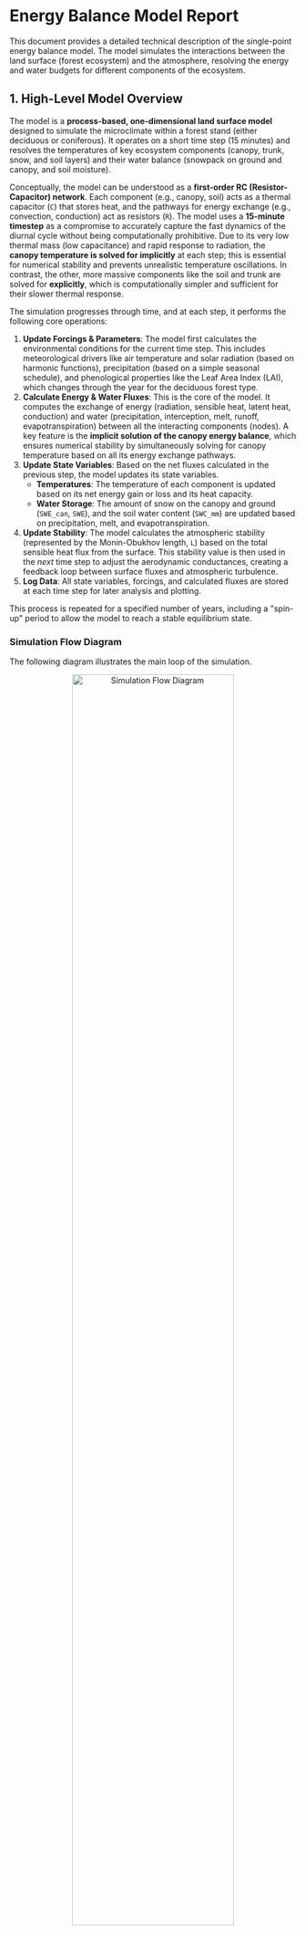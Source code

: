 # Energy Balance Model Report

This document provides a detailed technical description of the single-point energy balance model. The model simulates the interactions between the land surface (forest ecosystem) and the atmosphere, resolving the energy and water budgets for different components of the ecosystem.

## 1. High-Level Model Overview

The model is a **process-based, one-dimensional land surface model** designed to simulate the microclimate within a forest stand (either deciduous or coniferous). It operates on a short time step (15 minutes) and resolves the temperatures of key ecosystem components (canopy, trunk, snow, and soil layers) and their water balance (snowpack on ground and canopy, and soil moisture).

Conceptually, the model can be understood as a **first-order RC (Resistor-Capacitor) network**. Each component (e.g., canopy, soil) acts as a thermal capacitor (`C`) that stores heat, and the pathways for energy exchange (e.g., convection, conduction) act as resistors (`R`). The model uses a **15-minute timestep** as a compromise to accurately capture the fast dynamics of the diurnal cycle without being computationally prohibitive. Due to its very low thermal mass (low capacitance) and rapid response to radiation, the **canopy temperature is solved for implicitly** at each step; this is essential for numerical stability and prevents unrealistic temperature oscillations. In contrast, the other, more massive components like the soil and trunk are solved for **explicitly**, which is computationally simpler and sufficient for their slower thermal response.

The simulation progresses through time, and at each step, it performs the following core operations:

1.  **Update Forcings & Parameters**: The model first calculates the environmental conditions for the current time step. This includes meteorological drivers like air temperature and solar radiation (based on harmonic functions), precipitation (based on a simple seasonal schedule), and phenological properties like the Leaf Area Index (LAI), which changes through the year for the deciduous forest type.
2.  **Calculate Energy & Water Fluxes**: This is the core of the model. It computes the exchange of energy (radiation, sensible heat, latent heat, conduction) and water (precipitation, interception, melt, runoff, evapotranspiration) between all the interacting components (nodes). A key feature is the **implicit solution of the canopy energy balance**, which ensures numerical stability by simultaneously solving for canopy temperature based on all its energy exchange pathways.
3.  **Update State Variables**: Based on the net fluxes calculated in the previous step, the model updates its state variables.
    *   **Temperatures**: The temperature of each component is updated based on its net energy gain or loss and its heat capacity.
    *   **Water Storage**: The amount of snow on the canopy and ground (`SWE_can`, `SWE`), and the soil water content (`SWC_mm`) are updated based on precipitation, melt, and evapotranspiration.
4.  **Update Stability**: The model calculates the atmospheric stability (represented by the Monin-Obukhov length, `L`) based on the total sensible heat flux from the surface. This stability value is then used in the *next* time step to adjust the aerodynamic conductances, creating a feedback loop between surface fluxes and atmospheric turbulence.
5.  **Log Data**: All state variables, forcings, and calculated fluxes are stored at each time step for later analysis and plotting.

This process is repeated for a specified number of years, including a "spin-up" period to allow the model to reach a stable equilibrium state.

### Simulation Flow Diagram

The following diagram illustrates the main loop of the simulation.

<p align="center">
  <img src="flow.png" alt="Simulation Flow Diagram" width="75%">
  <br>
  <em>Simulation Flow Diagram</em>
</p>

## 2. Detailed Flux Calculations

The model consists of several interconnected nodes whose temperatures and water content are tracked. The fluxes between them determine the system's evolution.

### 2.1. Canopy Node

The canopy is the most dynamic component. Its temperature is determined implicitly by solving its energy balance equation using a Newton-Raphson numerical solver. This is crucial for stability, as the canopy has a low heat capacity and responds very quickly to changes in radiation.

The governing equation is:
\[ F(T_{can}) = R_{net,can} - H_{can} - LE_{can} - C_{can} - M_{can} - E_{int,rain} = 0 \]
where each term is a flux in W m⁻².

**1. Net Radiation (\(R_{net,can}\))**
This is the balance of incoming short-wave (solar) and long-wave (thermal) radiation against outgoing long-wave radiation.
\[ R_{net,can} = Q_{abs,can} + A_{can} \cdot \left( \epsilon_{can} (L_{\downarrow,atm} + L_{\uparrow,grnd}) - 2 \epsilon_{can} \sigma T_{can}^4 \right) \]

Here is a more detailed breakdown of the components:

-   **Absorbed Short-wave Radiation (\(Q_{abs,can}\))**: This is the amount of incoming solar radiation intercepted and absorbed by the canopy.
    \[ Q_{abs,can} = Q_{solar} \cdot A_{can,max} \cdot (1 - e^{-k_{ext} \cdot LAI}) \cdot (1 - \alpha_{can}) \]
    -   \(Q_{solar}\): The total incoming solar radiation at the top of the canopy (W m⁻²).
    -   \(A_{can,max}\): The maximum fractional area the canopy can cover (0.90). The term \(Q_{solar} \cdot A_{can,max}\) represents the radiation falling on the part of the grid cell that could contain the tree canopy.
    -   The term \((1 - e^{-k_{ext} \cdot LAI})\) comes from **Beer's Law**. It describes the fraction of light that is intercepted (extinguished) by the canopy as a function of its Leaf Area Index (\(LAI\)) and an extinction coefficient (\(k_{ext}\)).
    -   \((1 - \alpha_{can})\) is the absorptivity of the canopy, where \(\alpha_{can}\) is the canopy albedo (reflectivity). This term represents the fraction of intercepted light that is actually absorbed rather than reflected.
<br>

-   **Downwelling Long-wave Radiation (\(L_{\downarrow,atm}\))**: This is the thermal radiation emitted downwards by the atmosphere. It is calculated using the Stefan-Boltzmann law, with a dynamic emissivity.
    \[ L_{\downarrow,atm} = \epsilon_{atm} \cdot \sigma \cdot T_{atm}^4 \]
    -   \(\epsilon_{atm}\) is the effective emissivity of the atmosphere. It is calculated dynamically based on air temperature as a proxy for humidity (warmer air holds more water vapor, which is the primary source of atmospheric emissivity). The model uses a bounded hyperbolic tangent function to keep it within a realistic range (up to 0.9).
    -   \(\sigma\): Stefan-Boltzmann constant (5.67e-8 W m⁻² K⁻⁴).
    -   \(T_{atm}\): Air temperature (K).
<br>

-   **Upwelling Long-wave Radiation (\(L_{\uparrow,grnd}\))**: This is the thermal radiation emitted upwards from the ground surface. It is the area-weighted average of the emissions from the snow-covered and snow-free (soil) parts of the ground.
    \[ L_{\uparrow,grnd} = (A_{soil} \cdot \epsilon_{soil} \cdot \sigma \cdot T_{soil,surf}^4) + (A_{snow} \cdot \epsilon_{snow} \cdot \sigma \cdot T_{snow}^4) \]
    -   \(A_{soil}\) and \(A_{snow}\) are the fractional areas of exposed soil and snow, respectively.
    -   \(\epsilon_{soil}\) and \(\epsilon_{snow}\) are the emissivities of soil (0.95) and snow (0.98).
    -   \(T_{soil,surf}\) and \(T_{snow}\) are the temperatures of the surface soil and snow layers (K).
<br>

-   The final term, \(- 2 \epsilon_{can} \sigma T_{can}^4\), represents the thermal radiation emitted by the canopy itself, from both its top and bottom surfaces.

**2. Sensible Heat Flux (\(H_{can}\))**
This is the heat exchange with the air via convection.
\[ H_{can} = h_{can} \cdot (T_{can} - T_{air}) \]
-   **Aerodynamic Conductance (\(h_{can}\))**: This represents the efficiency of heat transfer between the canopy and the air. It is the inverse of aerodynamic resistance (\(r_a\)) and is dynamically adjusted for atmospheric stability. A minimum value for \(h_{can}\) of 10 W m⁻² K⁻¹ is enforced to prevent the canopy from becoming completely decoupled from the atmosphere, even at low LAI.
    \[ h_{can} = \frac{\rho_{air} \cdot c_{p,air}}{r_a} \]
    \[ r_a = \frac{[\ln(z_{ref}/z_0) - \Psi_h(\zeta)]^2}{\kappa^2 \cdot u} \]
    -   \(\rho_{air}\) and \(c_{p,air}\) are the density and specific heat capacity of air.<br>
    -   \(r_a\) is the aerodynamic resistance to heat transfer (s m⁻¹).<br>
    -   \(z_{ref}\) is the reference height where air temperature is measured (15 m), and \(z_0\) is the canopy roughness length (1.5 m).<br>
    -   \(\kappa\) is the von Kármán constant (0.41), and \(u\) is the wind speed (fixed at 2.0 m s⁻¹ in this model for simplicity).<br>
    -   \(\Psi_h\) is the **Monin-Obukhov stability correction function** for heat. It adjusts the resistance based on whether the atmosphere is stable (resists vertical motion) or unstable (promotes it). It is a function of \(\zeta = z_{ref}/L\), where \(L\) is the Monin-Obukhov length, a measure of atmospheric stability. This feedback is critical for realistically modeling surface-atmosphere interactions.
<br>
-   \(T_{air}\): Temperature of the near-surface atmosphere model layer (K).

**3. Latent Heat Flux (Transpiration, \(LE_{can}\))**
This is the energy consumed by water evaporating from leaf stomata (transpiration). The model uses the **Priestley-Taylor formulation**, which estimates potential evapotranspiration based on available energy.
\[ LE_{can} = \alpha_{PT} \cdot f_{stress} \cdot \frac{\Delta}{\Delta + \gamma} \cdot R_{net,can} \]
-   \(\alpha_{PT}\): Priestley-Taylor coefficient (1.26), an empirically derived value.<br>
-   **Slope of the Saturation Vapor Pressure Curve (\(\Delta\))**: This term describes how much the saturation vapor pressure changes with temperature. It is the derivative of the saturation vapor pressure function (\(e_{sat}\)) with respect to temperature. The model uses an approximation derived from the Tetens equation.
    \[ \Delta = \frac{de_{sat}}{dT} = \frac{4098 \cdot e_{sat}(T)}{((T - 273.15) + 237.3)^2} \]
    \[ e_{sat}(T) = 0.6108 \cdot \exp\left(\frac{17.27 \cdot (T - 273.15)}{(T - 273.15) + 237.3}\right) \]
    -   \(T\) is the temperature in Kelvin.<br>
    -   \(e_{sat}\) is the saturation vapor pressure in kPa. This formulation is an accurate empirical fit to the Clausius-Clapeyron equation.
<br>
-   \(\gamma\): Psychrometric constant (~0.066 kPa K⁻¹).<br>
-   \(R_{net,can}\): The net radiation provides the energy for evaporation.<br>
-   \(f_{stress}\): A stress factor (\(0 \to 1\)) that reduces transpiration under dry conditions. It is the product of soil moisture stress (reduces when `SWC` is low) and vapor pressure deficit (VPD) stress (reduces when air is very dry).

**4. Conduction to Trunk (\(C_{can}\))**
Heat conducted between the canopy biomass and the tree trunk.
\[ C_{can} = \frac{k_{ct} \cdot A_{c2t}}{d_{ct}} \cdot (T_{can} - T_{trunk}) \] 
-   \(k_{ct}\): Thermal conductivity between canopy and trunk.<br>
-   \(A_{c2t}\), \(d_{ct}\): Effective contact area and distance for conduction.

**5. Canopy Snow Melt (\(M_{can}\))**
The model uses a two-stage process to handle the melting of snow intercepted by the canopy. This is a critical feature because the canopy's temperature can rise above freezing while snow is still present.

First, the model calculates the net energy balance of the canopy as if its temperature were exactly at the freezing point (0°C or 273.15 K).
\[ F_{@0^\circ C} = R_{net,can} - H_{can} - LE_{can} - C_{can} - E_{int,rain} \quad (\text{all terms evaluated at } T_{can}=0^\circ C) \]
If this hypothetical balance \(F_{@0^\circ C}\) is positive, it represents surplus energy available for melt. The model then determines if this energy is sufficient to melt all the snow on the canopy in one timestep. <br>
-   **Partial Melt**: If the available energy is less than the energy required to melt all the snow, the canopy temperature is **clamped at 0°C**. All the surplus energy is directed into the melt flux (\(M_{can} = F_{@0^\circ C}\)), and some snow remains. <br>
-   **Full Melt**: If the available energy is greater than or equal to what's needed to melt all the snow, the melt flux is set to exactly the energy required to remove the remaining snow. This melt becomes a fixed energy sink, and the model proceeds to solve for a final canopy temperature that will be above 0°C.<br>

This meltwater then drips to the ground and is added to the ground's water balance.

**6. Intercepted Rain Evaporation (\(E_{int,rain}\))**
The model assumes that a fraction of incoming rain is intercepted by the canopy and evaporates within the same timestep. This acts as an immediate energy sink.
\[ E_{int,rain} = \frac{P_{intercepted} \cdot L_v \cdot \rho_{water}}{\Delta t} \]
-   \(P_{intercepted}\): Depth of intercepted rain (m).<br>
-   \(L_v\): Latent heat of vaporization (2.5e6 J kg⁻¹).<br>
-   \(\rho_{water}\): Density of water (1000 kg m⁻³).<br>
-   \(\Delta t\): Timestep in seconds.

### 2.2. Ground Nodes (Snow and Soil)

The ground is composed of a snow layer (if present) and a soil layer. Energy fluxes are calculated for the surface exposed to the atmosphere.

The energy balance for the **snowpack** is:
\[ \frac{dT_{snow}}{dt} \cdot C_{snow} = LW_{net,snow} + SW_{in,snow} - H_{snow} + C_{soil \to snow} + C_{trunk \to snow} - M_{snow} \]
-   The change in snow temperature is driven by net long-wave and absorbed short-wave radiation, sensible heat exchange with the air (\(H_{snow}\)), conduction from the soil and trunk, and the energy consumed by melt (\(M_{snow}\)).

The energy balance for the **surface soil layer** is:
\[ \frac{dT_{soil,surf}}{dt} \cdot C_{soil,surf} = LW_{net,soil} + SW_{in,soil} - H_{soil} - LE_{soil} + C_{trunk \to soil} - C_{soil \to snow} - C_{surf \to deep} \]
-   The surface soil temperature changes based on radiation, sensible heat (\(H_{soil}\)), latent heat of evaporation (\(LE_{soil}\)), and conduction to/from the trunk, snow, and the deep soil layer.

The energy balance for the **deep soil layer** is simpler, involving only conduction:
\[ \frac{dT_{soil,deep}}{dt} \cdot C_{soil,deep} = C_{surf \to deep} - C_{deep \to boundary} \]

A detailed breakdown of the key ground flux terms is below.

**1. Radiation Balance**
-   **Short-wave Radiation (\(SW_{in}\))**: This is the solar radiation absorbed by the ground surface. It depends on the radiation that makes it through the canopy and the albedo (reflectivity) of the ground components (soil and snow).
    \[ Q_{ground} = \overbrace{Q_{solar} \cdot (1 - A_{can,max})}^{\text{Gap Radiation}} + \overbrace{Q_{solar} \cdot A_{can,max} \cdot e^{-k_{ext} \cdot LAI}}^{\text{Transmitted Radiation}} \]
    - The total radiation reaching the ground (\(Q_{ground}\)) is the sum of what passes directly through gaps in the maximum canopy area and what is transmitted through the canopy itself according to Beer's Law.<br>
    - This available radiation is then partitioned and absorbed by the snow and soil surfaces based on their fractional area (\(A_{snow}\), \(A_{soil}\)) and albedo (\(\alpha\)).<br>
    \[ SW_{in, soil} = Q_{ground} \cdot A_{soil} \cdot (1 - \alpha_{soil}) \]
    \[ SW_{in, snow} = Q_{ground} \cdot A_{snow} \cdot (1 - \alpha_{snow}) \]
    - The model uses a high albedo for snow (\(\alpha_{snow}=0.8\)) and a lower one for soil (\(\alpha_{soil}=0.2\)).
<br>
-   **Long-wave Radiation (\(LW_{net}\))**: This is the net balance between incoming and outgoing thermal radiation at the ground surface.
    \[ LW_{in} = (1 - A_{can}) \cdot L_{\downarrow,atm} + A_{can} \cdot (\epsilon_{can}\sigma T_{can}^4 + (1-\epsilon_{can})L_{\downarrow,atm}) \]
    - The ground receives long-wave radiation (\(LW_{in}\)) from two sources: directly from the atmosphere through canopy gaps (the `(1 - A_can)` term) and from the base of the canopy (the `A_can` term). The canopy emission itself is supplemented by atmospheric radiation that passes through the canopy foliage without being absorbed.<br>
    - The net flux for each surface is the difference between what it absorbs and what it emits, scaled by its emissivity (\(\epsilon\)) and fractional area.<br>
    \[ LW_{net, soil} = A_{soil} \cdot \epsilon_{soil} \cdot (LW_{in} - \sigma T_{soil,surf}^4) \]
    \[ LW_{net, snow} = A_{snow} \cdot \epsilon_{snow} \cdot (LW_{in} - \sigma T_{snow}^4) \]

**2. Sensible Heat Flux (\(H_{soil}\), \(H_{snow}\))**
Similar to the canopy, the ground exchanges sensible heat with the overlying air. Separate conductances (\(h_{soil}\), \(h_{snow}\)) are calculated for the soil and snow surfaces.

**3. Soil Evaporation (\(LE_{soil}\))**
The snow-free soil fraction can evaporate water, calculated using a Priestley-Taylor approach similar to the canopy, but driven by the net radiation at the soil surface.

**4. Ground Snow Melt (\(M_{grnd}\))**
The calculation for ground snow melt is more direct than for the canopy. At each timestep, the model checks for three conditions:
1.  There is snow on the ground (\(SWE > 0\)).<br>
2.  The snowpack temperature has reached the freezing point (\(T_{snow} \geq 0^\circ C\)).<br>
3.  The net energy flux into the snowpack is positive.<br>

If all three conditions are met, the entire net positive flux is treated as energy available for melt. The snow temperature itself is held at 0°C, and the surplus energy is used to convert snow to liquid water.
\[ M_{grnd} = \text{max}(0, \sum F_{snow}) = \text{max}(0, LW_{net,snow} + SW_{in,snow} - H_{snow} + C_{soil \to snow} + C_{trunk \to snow}) \]
This meltwater then either infiltrates the soil or contributes to runoff if the soil is saturated.

**5. Conduction**
-   **Soil-Snow Conduction (\(C_{soil \leftrightarrow snow}\))**: If snow is present, heat is conducted between the bottom of the snowpack and the top of the soil. This is modeled using a thermal resistance analogy.
    \[ C_{soil \leftrightarrow snow} = \frac{A_{snow} \cdot (T_{soil,surf} - T_{snow})}{R_{soil} + R_{snow}} \]
    -   The thermal resistance of the soil (\(R_{soil}\)) and snow (\(R_{snow}\)) depends on their thickness and thermal conductivity.<br>
    \[ R_{soil} = \frac{0.5 \cdot d_{soil,surf}}{k_{soil}} \quad , \quad R_{snow} = \frac{0.5 \cdot \text{snow_depth}}{k_{snow\_pack}} \]
    - This flux is critical for melting the snowpack from below.
<br>
-   **Soil Layer Conduction (\(C_{surf \leftrightarrow deep}\))**: Heat is conducted between the center of the surface soil layer (0.3 m thick) and the center of the deep soil layer (1.7 m thick) based on Fourier's Law. A similar calculation governs heat flow between the deep layer and a fixed-temperature boundary below.
    \[ C_{surf \leftrightarrow deep} = \frac{k_{soil} \cdot (T_{soil,surf} - T_{soil,deep})}{0.5 \cdot (d_{soil,surf} + d_{soil,deep})} \]
    -   \(k_{soil}\) is the soil thermal conductivity (1.2 W m⁻¹ K⁻¹). This process governs the slow warming and cooling of the deep soil profile.

### 2.3. Trunk Node

The trunk is a simple thermal reservoir that connects the canopy and the ground. Its energy balance is:
\[ \frac{dT_{trunk}}{dt} \cdot C_{trunk} = C_{canopy \to trunk} - C_{trunk \to ground} - H_{trunk} \]
-   The trunk's temperature changes due to conduction from the warmer canopy, and heat loss via conduction to the cooler ground (snow or soil) and sensible heat exchange with the air.

<br>
-   **Sensible Heat (\(H_{trunk}\))**: Exchanges heat with the atmosphere via a constant conductance term.<br>
-   **Conduction (\(C_{trunk}\))**: Conducts heat to/from the canopy (as described above) and to/from the ground (either the snowpack or the surface soil, depending on snow cover).

### 2.4. Atmospheric Model Layer

This is a simple "box model" representing the near-surface air. Its temperature is influenced by the energy fluxes from all the underlying surface components. The governing equation is:
\[ \frac{dT_{air}}{dt} \cdot C_{atm} = H_{can \to atm} + H_{trunk \to atm} + H_{soil \to atm} + H_{snow \to atm} + Relax_{atm} \]
-   The air temperature changes due to the sum of sensible heat fluxes from all the surface components and a relaxation term. This relaxation term, which pulls the air temperature towards a large-scale background temperature, is a simplification that implicitly accounts for the net effects of advection and the full atmospheric radiation balance, which are not explicitly modeled.
<br>
-   **Sensible Heat**: It *receives* the sensible heat fluxes from the canopy, trunk, soil, and snow.<br>
-   **Advective Relaxation**: The model air temperature is "relaxed" back towards a large-scale ambient temperature (\(T_{large\_scale}\)) over a characteristic timescale (\(\tau_{adv}\) = 1 hour). This represents the process of advection (wind) mixing the local air with the broader atmosphere, preventing the model's air temperature from drifting unrealistically.
\[ Relax_{atm} = \frac{C_{atm}}{\tau_{adv}} (T_{large\_scale} - T_{air}) \]

## 3. Key Model Parameters & Rationale

The parameters listed below are realistic starting points, but it is important to recognize that they are not fixed. For a specific application, particularly for a boreal forest ecosystem near 60°N, these values should be seen as means within a broader distribution of possible values derived from both literature and direct field measurements. This framework is therefore well-suited for more advanced analyses, such as **Monte Carlo simulations**, where parameters are varied across their uncertainty ranges to quantify the model's sensitivity and output uncertainty.

Furthermore, the model can be used to simulate a **tree-free environment** (e.g., grassland or tundra) simply by setting the maximum canopy area, `A_can_max`, to zero. This effectively removes the canopy and trunk nodes from the simulation, allowing for direct comparison of energy and water budgets with and without forest cover.

Below is a more extensive, though not exhaustive, list of key parameters:

-   **Heat Capacities (J m⁻² K⁻¹)**: These values determine the thermal inertia of each component.
    -   `C_CANOPY_LEAF_OFF`: 2.0e4 (Represents bare woody biomass)<br>
    -   `C_CANOPY_LEAF_ON`: 8.0e4 (Includes the thermal mass of water in foliage)<br>
    -   `C_TRUNK`: 5.0e5 (A large woody reservoir)<br>
    -   `C_SOIL_TOTAL`: 6.0e6 (The largest thermal mass, reflecting its slow response time)
<br>

-   **Aerodynamic Parameters**: These govern the efficiency of turbulent exchange with the atmosphere.
    -   `z_ref_h`: 15.0 m (Standard reference height for atmospheric variables)<br>
    -   `z0_can`: 1.5 m (Canopy roughness length, typical for a forest)<br>
    -   `z0_soil`: 0.01 m (Soil roughness length, typical for a bare or sparsely vegetated surface)<br>
    -   `CANOPY_MIN_H`: 10.0 W m⁻² K⁻¹ (A minimum conductance to prevent the canopy from becoming unrealistically isolated from the atmosphere, especially in winter)
<br>

-   **Radiation Parameters**: These control how solar and thermal radiation are absorbed, reflected, and emitted.
    -   `eps_can`, `eps_soil`, `eps_snow`: 0.98, 0.95, 0.98 (Emissivity values, typical for natural surfaces)<br>
    -   `alpha_snow`: 0.8 (High reflectivity of fresh snow)<br>
    -   `alpha_soil`: 0.2 (Lower reflectivity of dark soil)<br>
    -   `alpha_can_base`: 0.18 (deciduous) / 0.08 (coniferous) (Base canopy albedo)<br>
    -   `k_ext_factor`: 0.6 (Beer's Law extinction coefficient, controlling light attenuation through the canopy)
<br>

-   **Phenology & Forest Structure**: These define the seasonal canopy development and physical structure.
    -   `growth_day`: 140 (Day of year for start of leaf growth)<br>
    -   `fall_day`: 270 (Day of year for start of leaf senescence)<br>
    -   `LAI_max`: 5.0 (deciduous) / 4.0 (coniferous) (Peak one-sided leaf area index)<br>
    -   `A_can_max`: 0.90 (The maximum fraction of the grid cell that the forest canopy can cover)
<br>

-   **Soil & Water Parameters**:
    -   `k_soil`: 1.2 W m⁻¹ K⁻¹ (A typical soil thermal conductivity)<br>
    -   `SWC_max_mm`: 150.0 mm (Maximum water holding capacity of the soil column)<br>
    -   `soil_stress_threshold`: 0.4 (Transpiration begins to be limited when soil water drops below 40% of maximum)<br>
    -   `PT_ALPHA`: 1.26 (Priestley-Taylor coefficient for estimating potential evapotranspiration)
<br>

-   **Implicit vs. Explicit Solvers**: The choice of numerical solver is a key parameter of the model design.
    -   **Implicit (Canopy)**: As mentioned, the canopy has low thermal mass and responds almost instantly to radiation. An explicit solver would lead to massive, unstable temperature oscillations. The implicit method solves for a temperature that is consistent with the fluxes at the *current* timestep, ensuring stability.<br>
    -   **Explicit (Other Nodes)**: For components with high thermal mass like the soil and trunk, temperature changes slowly. A simpler and computationally faster explicit method is sufficient and stable for these nodes.

## 4. Model Analogy: First-Order RC Network

-   **The 'First-Order' System**: The governing equation for each node's temperature is a first-order ordinary differential equation, as it relates the rate of change of temperature (\(dT/dt\)) to the current state of the system:
    \[ \frac{dT_{node}}{dt} = \frac{\sum \text{Fluxes}}{C_{node}} \]

### Key Non-Linearities

While the RC analogy is a useful conceptual framework, this model is significantly more complex than a simple linear circuit due to several key **non-linearities**:

1.  **Radiation**: The long-wave radiation flux is proportional to the fourth power of temperature (\(T^4\)), not a linear temperature difference. This means the radiative "resistance" is itself a strong function of temperature.
2.  **Latent Heat**: The calculation for evapotranspiration is highly non-linear, as it depends on the slope of the saturation vapor pressure curve (\(\Delta\)), which is an exponential function of temperature.
3.  **Dynamic Feedbacks**: The aerodynamic resistances are not constant. They are dynamically adjusted at each time step based on atmospheric stability (the Monin-Obukhov length, \(L\)). Since stability depends on the sensible heat flux, which in turn depends on the resistance, this creates a complex feedback loop.

In summary, thinking of the model as a non-linear, first-order RC network is an accurate way to understand its fundamental structure.
